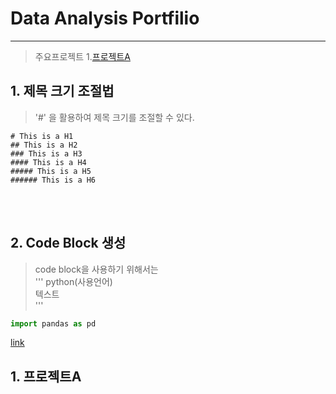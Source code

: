 # Data Analysis Portfilio
---

> 주요프로젝트
1.[프로젝트A](#1.-프로젝트A)





## 1. 제목 크기 조절법
> '#' 을 활용하여 제목 크기를 조절할 수 있다.
```
# This is a H1
## This is a H2
### This is a H3
#### This is a H4
##### This is a H5
###### This is a H6
```
<br></br>
## 2. Code Block 생성
> code block을 사용하기 위해서는    
> ''' python(사용언어)      
> 텍스트   
> '''

``` python
import pandas as pd

```

[link](https://github.com/DAjihwanPark/portfolio/tree/main/test)
## 1. 프로젝트A
